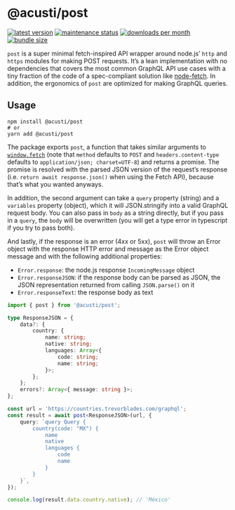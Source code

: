 # @acusti/post

[![latest version](https://img.shields.io/npm/v/@acusti/post?style=for-the-badge)](https://www.npmjs.com/package/@acusti/post)
[![maintenance status](https://img.shields.io/npms-io/maintenance-score/@acusti/post?style=for-the-badge)](https://npms.io/search?q=%40acusti%2Fpost)
[![downloads per month](https://img.shields.io/npm/dm/@acusti/post?style=for-the-badge)](https://www.npmjs.com/package/@acusti/post)
[![bundle size](https://deno.bundlejs.com/badge?q=@acusti/post)](https://bundlejs.com/?q=%40acusti%2Fpost)

`post` is a super minimal fetch-inspired API wrapper around node.js’ `http`
and `https` modules for making POST requests. It’s a lean implementation
with no dependencies that covers the most common GraphQL API use cases with
a tiny fraction of the code of a spec-compliant solution like
[node-fetch][]. In addition, the ergonomics of `post` are optimized for
making GraphQL queries.

[node-fetch]: https://www.npmjs.com/package/node-fetch

## Usage

```
npm install @acusti/post
# or
yarn add @acusti/post
```

The package exports `post`, a function that takes similar arguments to
[`window.fetch`][] (note that `method` defaults to `POST` and
`headers.content-type` defaults to `application/json; charset=UTF-8`) and
returns a promise. The promise is resolved with the parsed JSON version of
the request’s response (i.e. `return await response.json()` when using the
Fetch API), because that’s what you wanted anyways.

In addition, the second argument can take a `query` property (string) and a
`variables` property (object), which it will JSON.stringify into a valid
GraphQL request body. You can also pass in `body` as a string directly, but
if you pass in a `query`, the `body` will be overwritten (you will get a
type error in typescript if you try to pass both).

And lastly, if the response is an error (4xx or 5xx), `post` will throw an
Error object with the response HTTP error and message as the Error object
message and with the following additional properties:

- `Error.response`: the node.js response `IncomingMessage` object
- `Error.responseJSON`: if the response body can be parsed as JSON, the
  JSON representation returned from calling `JSON.parse()` on it
- `Error.responseText`: the response body as text

[`window.fetch`]: http://developer.mozilla.org/en-US/docs/Web/API/fetch

```ts
import { post } from '@acusti/post';

type ResponseJSON = {
    data?: {
        country: {
            name: string;
            native: string;
            languages: Array<{
                code: string;
                name: string;
            }>;
        };
    };
    errors?: Array<{ message: string }>;
};

const url = 'https://countries.trevorblades.com/graphql';
const result = await post<ResponseJSON>(url, {
    query: `query Query {
        country(code: "MX") {
            name
            native
            languages {
                code
                name
            }
        }
    }`,
});

console.log(result.data.country.native); // 'México'
```
